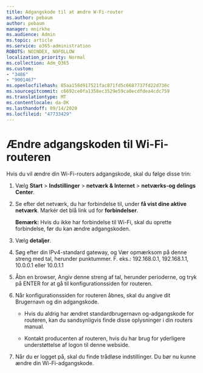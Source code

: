 ```yaml
---
title: Adgangskode til at ændre W-Fi-router
ms.author: pebaum
author: pebaum
manager: mnirkhe
ms.audience: Admin
ms.topic: article
ms.service: o365-administration
ROBOTS: NOINDEX, NOFOLLOW
localization_priority: Normal
ms.collection: Adm_O365
ms.custom:
- "3486"
- "9001467"
ms.openlocfilehash: 85aa158d917521fac871fd5c6687737fd22d736c
ms.sourcegitcommit: c6692ce0fa1358ec3529e59ca0ecdfdea4cdc759
ms.translationtype: MT
ms.contentlocale: da-DK
ms.lasthandoff: 09/14/2020
ms.locfileid: "47733429"
---
```

# <a name="change-your-wi-fi-router-password"></a>Ændre adgangskoden til Wi-Fi-routeren

Hvis du vil ændre din Wi-Fi-routers adgangskode, skal du følge disse trin:

1. Vælg **Start**  >  **Indstillinger**  >  **netværk & Internet**  >  **netværks-og delings Center**.

2. Se efter det netværk, du har forbindelse til, under **få vist dine aktive netværk**. Markér det blå link ud for **forbindelser**.<br>

   **Bemærk:** Hvis du ikke har forbindelse til Wi-Fi, skal du oprette forbindelse, før du kan ændre adgangskoden.

3. Vælg **detaljer**.

4. Søg efter din IPv4-standard gateway, og Vær opmærksom på denne streng med tal, herunder punktummer. F. eks.: 192.168.0.1, 192.168.1.1, 10.0.0.1 eller 10.0.1.1

5. Åbn en browser, Angiv denne streng af tal, herunder perioderne, og tryk på ENTER for at gå til konfigurationssiden for routeren.

6. Når konfigurationssiden for routeren åbnes, skal du angive dit Brugernavn og din adgangskode.<br>
   - Hvis du aldrig har ændret standardbrugernavn og-adgangskode for routeren, kan du sandsynligvis finde disse oplysninger i din routers manual.

   - Kontakt producenten af routeren, hvis du har brug for yderligere understøttelse af logon til denne webside.

7. Når du er logget på, skal du finde trådløse indstillinger. Du bør nu kunne ændre din Wi-Fi-adgangskode.
